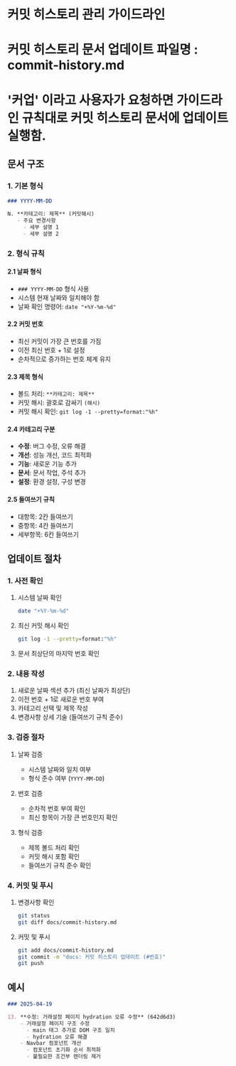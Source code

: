 # 커밋 히스토리 관리 가이드라인
# 커밋 히스토리 문서 업데이트 파일명 : commit-history.md
# '커업' 이라고 사용자가 요청하면 가이드라인 규칙대로 커밋 히스토리 문서에 업데이트 실행함.


## 문서 구조

### 1. 기본 형식
```markdown
### YYYY-MM-DD

N. **카테고리: 제목** (커밋해시)
   - 주요 변경사항
     - 세부 설명 1
     - 세부 설명 2
```

### 2. 형식 규칙

#### 2.1 날짜 형식
- `### YYYY-MM-DD` 형식 사용
- 시스템 현재 날짜와 일치해야 함
- 날짜 확인 명령어: `date "+%Y-%m-%d"`

#### 2.2 커밋 번호
- 최신 커밋이 가장 큰 번호를 가짐
- 이전 최신 번호 + 1로 설정
- 순차적으로 증가하는 번호 체계 유지

#### 2.3 제목 형식
- 볼드 처리: `**카테고리: 제목**`
- 커밋 해시: 괄호로 감싸기 `(해시)`
- 커밋 해시 확인: `git log -1 --pretty=format:"%h"`

#### 2.4 카테고리 구분
- **수정**: 버그 수정, 오류 해결
- **개선**: 성능 개선, 코드 최적화
- **기능**: 새로운 기능 추가
- **문서**: 문서 작업, 주석 추가
- **설정**: 환경 설정, 구성 변경

#### 2.5 들여쓰기 규칙
- 대항목: 2칸 들여쓰기
- 중항목: 4칸 들여쓰기
- 세부항목: 6칸 들여쓰기

## 업데이트 절차

### 1. 사전 확인
1. 시스템 날짜 확인
   ```bash
   date "+%Y-%m-%d"
   ```
2. 최신 커밋 해시 확인
   ```bash
   git log -1 --pretty=format:"%h"
   ```
3. 문서 최상단의 마지막 번호 확인

### 2. 내용 작성
1. 새로운 날짜 섹션 추가 (최신 날짜가 최상단)
2. 이전 번호 + 1로 새로운 번호 부여
3. 카테고리 선택 및 제목 작성
4. 변경사항 상세 기술 (들여쓰기 규칙 준수)

### 3. 검증 절차
1. 날짜 검증
   - 시스템 날짜와 일치 여부
   - 형식 준수 여부 (`YYYY-MM-DD`)

2. 번호 검증
   - 순차적 번호 부여 확인
   - 최신 항목이 가장 큰 번호인지 확인

3. 형식 검증
   - 제목 볼드 처리 확인
   - 커밋 해시 포함 확인
   - 들여쓰기 규칙 준수 확인

### 4. 커밋 및 푸시
1. 변경사항 확인
   ```bash
   git status
   git diff docs/commit-history.md
   ```
2. 커밋 및 푸시
   ```bash
   git add docs/commit-history.md
   git commit -m "docs: 커밋 히스토리 업데이트 (#번호)"
   git push
   ```

## 예시
```markdown
### 2025-04-19

13. **수정: 거래설정 페이지 hydration 오류 수정** (642d6d3)
    - 거래설정 페이지 구조 수정
      - main 태그 추가로 DOM 구조 일치
      - hydration 오류 해결
    - Navbar 컴포넌트 개선
      - 컴포넌트 초기화 순서 최적화
      - 불필요한 조건부 렌더링 제거
``` 